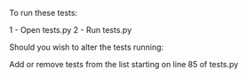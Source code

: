 To run these tests:

1 - Open tests.py
2 - Run tests.py

Should you wish to alter the tests running:

Add or remove tests from the list starting on line 85 of tests.py